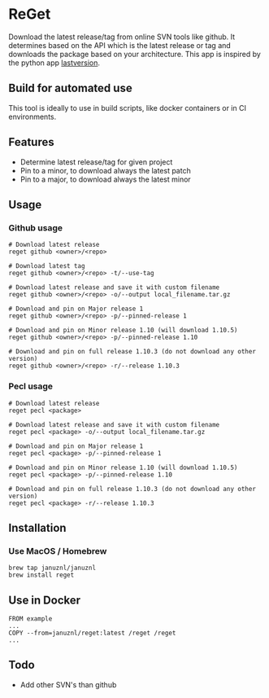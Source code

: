 # ReGet
Download the latest release/tag from online SVN tools like github. It determines based on the API which is the latest release or tag and downloads the package based on your architecture. This app is inspired by the python app [lastversion](https://github.com/dvershinin/lastversion).

## Build for automated use
This tool is ideally to use in build scripts, like docker containers or in CI environments.

## Features
* Determine latest release/tag for given project
* Pin to a minor, to download always the latest patch
* Pin to a major, to download always the latest minor

## Usage

### Github usage
```
# Download latest release
reget github <owner>/<repo>

# Download latest tag
reget github <owner>/<repo> -t/--use-tag

# Download latest release and save it with custom filename
reget github <owner>/<repo> -o/--output local_filename.tar.gz

# Download and pin on Major release 1
reget github <owner>/<repo> -p/--pinned-release 1 

# Download and pin on Minor release 1.10 (will download 1.10.5)
reget github <owner>/<repo> -p/--pinned-release 1.10

# Download and pin on full release 1.10.3 (do not download any other version)
reget github <owner>/<repo> -r/--release 1.10.3

```

### Pecl usage
```
# Download latest release
reget pecl <package>

# Download latest release and save it with custom filename
reget pecl <package> -o/--output local_filename.tar.gz

# Download and pin on Major release 1
reget pecl <package> -p/--pinned-release 1 

# Download and pin on Minor release 1.10 (will download 1.10.5)
reget pecl <package> -p/--pinned-release 1.10

# Download and pin on full release 1.10.3 (do not download any other version)
reget pecl <package> -r/--release 1.10.3

```

## Installation

### Use MacOS / Homebrew

```
brew tap januznl/januznl
brew install reget
```

## Use in Docker

```
FROM example
...
COPY --from=januznl/reget:latest /reget /reget
...

```

## Todo
* Add other SVN's than github

